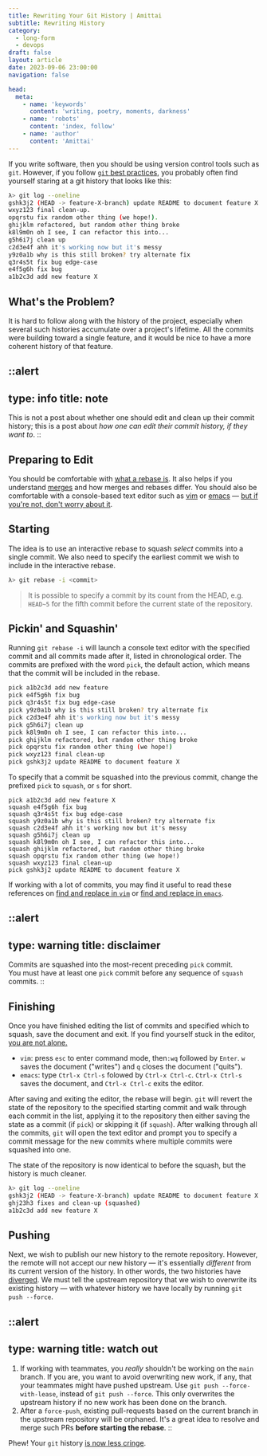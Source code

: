 ```yaml
---
title: Rewriting Your Git History | Amittai
subtitle: Rewriting History
category:
  - long-form
  - devops
draft: false
layout: article
date: 2023-09-06 23:00:00
navigation: false

head:
  meta:
    - name: 'keywords'
      content: 'writing, poetry, moments, darkness'
    - name: 'robots'
      content: 'index, follow'
    - name: 'author'
      content: 'Amittai'
---
```


If you write software, then you should be using version control tools such as `git`.
However, if you follow [`git` best practices][git-best-practices],
you probably often find yourself staring at a git history that looks like this:

```bash
λ> git log --oneline
gshk3j2 (HEAD -> feature-X-branch) update README to document feature X
wxyz123 final clean-up. 
opqrstu fix random other thing (we hope!).
ghijklm refactored, but random other thing broke
k8l9m0n oh I see, I can refactor this into...
g5h6i7j clean up
c2d3e4f ahh it's working now but it's messy
y9z0a1b why is this still broken? try alternate fix
q3r4s5t fix bug edge-case
e4f5g6h fix bug
a1b2c3d add new feature X
```

## What's the Problem?

It is hard to follow along with the history of the project,
especially when several such histories accumulate over a project's lifetime.
All the commits were building toward a single feature,
and it would be nice to have a more coherent history of that feature.

::alert
---
type: info
title: note
---
This is not a post about whether one should edit and clean up their commit history;
this is a post about _how one can edit their commit history, if they want to_.
::

## Preparing to Edit

You should be comfortable with [what a rebase is][rebase].
It also helps if you understand [merges][merge] and how
merges and rebases differ.
You should also be comfortable with a console-based text editor
such as [vim][vim] or [emacs][emacs] &mdash; [but if you're not,
don't worry about it][dont-worry-about-it].

## Starting

The idea is to use an interactive rebase to squash _select_ commits
into a single commit. We also need to specify the earliest commit we wish to include
in the interactive rebase.

```bash
λ> git rebase -i <commit>
```

> It is possible to specify a commit by its count from the HEAD, e.g. `HEAD~5`
> for the fifth commit before the current state of the repository.

## Pickin' and Squashin'
Running `git rebase -i` will launch a console text editor with
the specified commit and all commits made after it,
listed in chronological order.
The commits are prefixed with the word `pick`, the default action,
which means that the commit will be included in the rebase.

```bash
pick a1b2c3d add new feature
pick e4f5g6h fix bug
pick q3r4s5t fix bug edge-case
pick y9z0a1b why is this still broken? try alternate fix
pick c2d3e4f ahh it's working now but it's messy
pick g5h6i7j clean up
pick k8l9m0n oh I see, I can refactor this into...
pick ghijklm refactored, but random other thing broke
pick opqrstu fix random other thing (we hope!)
pick wxyz123 final clean-up
pick gshk3j2 update README to document feature X
```

To specify that a commit be squashed into the previous commit,
change the prefixed `pick` to `squash`, or `s` for short.

```bash{1, 11}
pick a1b2c3d add new feature X
squash e4f5g6h fix bug
squash q3r4s5t fix bug edge-case
squash y9z0a1b why is this still broken? try alternate fix
squash c2d3e4f ahh it's working now but it's messy
squash g5h6i7j clean up
squash k8l9m0n oh I see, I can refactor this into...
squash ghijklm refactored, but random other thing broke
squash opqrstu fix random other thing (we hope!)
squash wxyz123 final clean-up
pick gshk3j2 update README to document feature X
```

If working with a lot of commits, you may find it useful to read these references
on [find and replace in `vim`][find-replace-vim]
or [find and replace in `emacs`][find-replace-emacs].

::alert
---
type: warning
title: disclaimer
---
Commits are squashed into the most-recent preceding `pick` commit.  
You must have at least one `pick` commit before any sequence of `squash` commits.
::

## Finishing

Once you have finished editing the list of commits
and specified which to squash,
save the document and exit.
If you find yourself stuck in the editor, [you are not alone.][not-alone-stuck-vim]
- `vim`: press `esc` to enter command mode, then`:wq` followed by `Enter`.
  `w` saves the document ("writes") and `q` closes the document ("quits").
- `emacs`: type `Ctrl-x Ctrl-s` folowed by `Ctrl-x Ctrl-c`.
  `Ctrl-x Ctrl-s` saves the document, and `Ctrl-x Ctrl-c` exits the editor.

After saving and exiting the editor, the rebase will begin.
`git` will revert the state of the repository to the specified starting
commit and walk through each commit in the list, applying it to the repository
then either saving the state as a commit (if `pick`) or skipping it (if `squash`).
After walking through all the commits, `git` will open the text editor
and prompt you to specify a commit message for the new commits where multiple commits
were squashed into one.

The state of the repository is now identical to before the squash,
but the history is much cleaner.

```bash
λ> git log --oneline
gshk3j2 (HEAD -> feature-X-branch) update README to document feature X
ghj23h3 fixes and clean-up (squashed)
a1b2c3d add new feature X
```

## Pushing

Next, we wish to publish our new history to the remote repository.
However, the remote will not accept our new history &mdash;
it's essentially _different_ from its current version of the history.
In other words, the two histories have [diverged][git-history-diverged].
We must tell the upstream repository
that we wish to overwrite its existing history &mdash;
with whatever history we have locally
by running `git push --force`.

::alert
---
type: warning
title: watch out
---
1. If working with teammates, you _really_ shouldn't be working
  on the `main` branch. If you are, you want to avoid overwriting
  new work, if any, that your teammates might have pushed upstream.
  Use `git push --force-with-lease`, instead of `git push --force`.
  This only overwrites the upstream history
  if no new work has been done on the branch.
2. After a `force-push`, existing pull-requests based on the current branch
  in the upstream repository will be orphaned.
  It's a great idea to resolve and merge such PRs **before starting the rebase**.
::

Phew! Your `git` history [is now less cringe][cringe].

[rebase]:               https://www.atlassian.com/git/tutorials/rewriting-history/git-rebase
[merge]:                https://www.atlassian.com/git/tutorials/using-branches/git-merge
[vim]:                  https://www.vim.org/
[emacs]:                https://www.gnu.org/software/emacs/
[dont-worry-about-it]:  https://twitter.com/AndrewYNg/status/1618319086597050369?s=20
[find-replace-vim]:     https://vim.fandom.com/wiki/Search_and_replace
[find-replace-emacs]:   https://www.gnu.org/software/emacs/manual/html_node/emacs/Query-Replace.html
[not-alone-stuck-vim]:  https://twitter.com/iamdevloper/status/1041999624775626752?s=20
[git-history-diverged]: https://stackoverflow.com/questions/2452226/master-branch-and-origin-master-have-diverged-how-to-undiverge-branches
[cringe]:               https://youtu.be/qGx4VtwMnfM?si=bMWl-ST2UgRP1U_P
[git-best-practices]:   https://about.gitlab.com/topics/version-control/version-control-best-practices/
